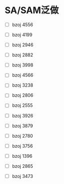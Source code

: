 # SA/SAM泛做

- [ ] bzoj 4556
- [ ] bzoj 4199
- [ ] bzoj 2946
- [ ] bzoj 2882
- [ ] bzoj 3998
- [ ] bzoj 4566
- [ ] bzoj 3238
- [ ] bzoj 2806
- [ ] bzoj 2555
- [ ] bzoj 3926
- [ ] bzoj 3879
- [ ] bzoj 2780
- [ ] bzoj 3756
- [ ] bzoj 1396
- [ ] bzoj 2865
- [ ] bzoj 3473

